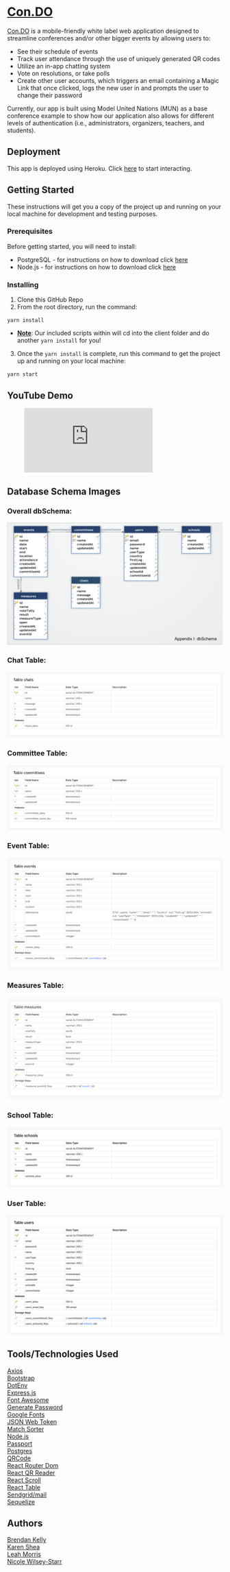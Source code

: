 # <a href="https://con-do.herokuapp.com/">Con.DO</a>
<a href="https://con-do.herokuapp.com/">Con.DO</a> is a mobile-friendly white label web application designed to streamline conferences and/or other bigger events by allowing users to:
- See their schedule of events 
- Track user attendance through the use of uniquely generated QR codes
- Utilize an in-app chatting system 
- Vote on resolutions, or take polls
- Create other user accounts, which triggers an email containing a Magic Link that once clicked, logs the new user in and prompts the user to change their password

Currently, our app is built using Model United Nations (MUN) as a base conference example to show how our application also allows for different levels of authentication (i.e., administrators, organizers, teachers, and students).

## Deployment
This app is deployed using Heroku.  Click <a href="https://con-do.herokuapp.com/">here</a> to start interacting.

## Getting Started
These instructions will get you a copy of the project up and running on your local machine for development and testing purposes.

### Prerequisites
Before getting started, you will need to install:
* PostgreSQL - for instructions on how to download click <a href="https://www.postgresql.org/download/">here</a>
* Node.js - for instructions on how to download click <a href="https://nodejs.org/en/">here</a>

### Installing
1. Clone this GitHub Repo
2. From the root directory, run the command: 
```
yarn install
```
* <b><u>Note</u></b>: Our included scripts within  will cd into the client folder and do another ```yarn install``` for you!

3. Once the ```yarn install``` is complete, run this command to get the project up and running on your local machine: 
```
yarn start
```

## YouTube Demo
<!-- blank -->

<figure class="iframe_container">
  <iframe src="https://www.youtube.com/embed/VMj3Jn1hgCU" frameborder="0" allowfullscreen="allowfullscreen"> </iframe>
</figure>

<!-- blank -->

## Database Schema Images
### Overall dbSchema:
![Overall dbSchema](./client/public/images/dbSchema-overall.png)
### Chat Table:
![Chats Table](./client/public/images/dbSchema-chat.png)
### Committee Table:
![Committees Table](./client/public/images/dbSchema-committees.png)
### Event Table:
![Events Table](./client/public/images/dbSchema-events.png)
### Measures Table:
![Measures Table](./client/public/images/dbSchema-measures.png)
### School Table:
![Schools Table](./client/public/images/dbSchema-schools.png)
### User Table:
![Users Table](./client/public/images/dbSchema-users.png)



## Tools/Technologies Used
<a href="https://www.npmjs.com/package/axios">Axios</a><br>
<a href="https://getbootstrap.com/">Bootstrap</a><br>
<a href="https://www.npmjs.com/package/dotenv">DotEnv</a><br>
<a href="https://www.npmjs.com/package/express">Express.js</a><br>
<a href="https://fontawesome.com/">Font Awesome</a><br>
<a href="https://www.npmjs.com/package/generate-password">Generate Password</a><br>
<a href="https://fonts.google.com/">Google Fonts</a><br>
<a href="https://www.npmjs.com/package/json-web-token">JSON Web Token</a><br>
<a href="https://www.npmjs.com/package/match-sorter">Match Sorter</a><br>
<a href="https://nodejs.org/en/">Node.js</a><br>
<a href="http://www.passportjs.org/">Passport</a><br>
<a href="https://www.postgresql.org/">Postgres</a><br>
<a href="https://www.npmjs.com/package/qrcode">QRCode</a><br>
<a href="https://www.npmjs.com/package/react-router-dom">React Router Dom</a><br>
<a href="https://www.npmjs.com/package/react-qr-reader">React QR Reader</a><br>
<a href="https://www.npmjs.com/package/react-scroll">React Scroll</a><br>
<a href="https://www.npmjs.com/package/react-table">React Table</a><br>
<a href="https://www.npmjs.com/package/@sendgrid/mail">Sendgrid/mail</a><br>
<a href="http://docs.sequelizejs.com/">Sequelize</a><br>

## Authors
<a href="https://github.com/dagreatbrendino">Brendan Kelly</a><br>
<a href="https://github.com/ks563">Karen Shea</a><br>
<a href="https://github.com/morris-leaha">Leah Morris</a><br>
<a href="https://github.com/nwilseystarr">Nicole Wilsey-Starr</a><br>
